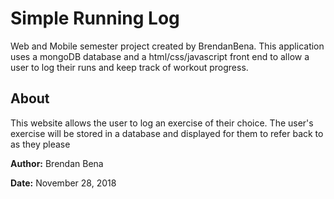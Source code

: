 # Simple Running Log
Web and Mobile semester project created by BrendanBena. This application uses a mongoDB database and a html/css/javascript front end to allow a user to log their runs and keep track of workout progress.

## About
This website allows the user to log an exercise of their choice.
The user's exercise will be stored in a database and displayed for them to refer back to as they please

**Author:** Brendan Bena

**Date:** November 28, 2018
